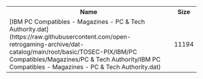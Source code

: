 <table>
<tr><th>Name</th><th>Size</th></tr>
<tr><td>
[IBM PC Compatibles - Magazines - PC & Tech Authority.dat](https://raw.githubusercontent.com/open-retrogaming-archive/dat-catalog/main/root/basic/TOSEC-PIX/IBM/PC Compatibles/Magazines/PC & Tech Authority/IBM PC Compatibles - Magazines - PC & Tech Authority.dat)
</td><td>11194</td></tr>
</table>

